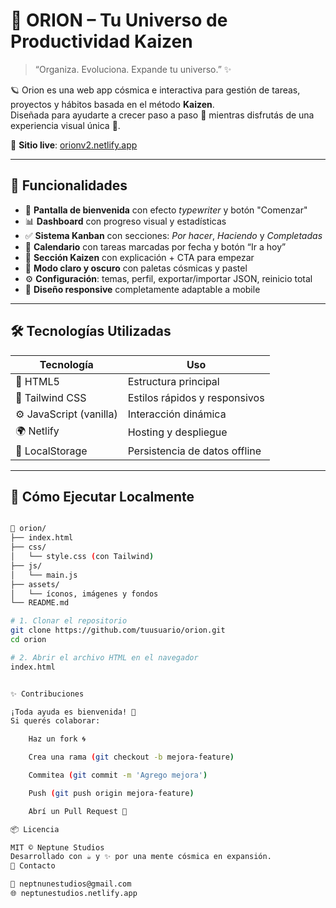 # 🌌 ORION – Tu Universo de Productividad Kaizen

> “Organiza. Evoluciona. Expande tu universo.” ✨

🪐 Orion es una web app cósmica e interactiva para gestión de tareas, proyectos y hábitos basada en el método **Kaizen**.  
Diseñada para ayudarte a crecer paso a paso 🚀 mientras disfrutás de una experiencia visual única 💫.

📍 **Sitio live**: [orionv2.netlify.app](https://orionv2.netlify.app/)

---

## 🧩 Funcionalidades

- 🎉 **Pantalla de bienvenida** con efecto *typewriter* y botón "Comenzar"
- 📊 **Dashboard** con progreso visual y estadísticas
- ✅ **Sistema Kanban** con secciones: *Por hacer*, *Haciendo* y *Completadas*
- 📅 **Calendario** con tareas marcadas por fecha y botón “Ir a hoy”
- 🧘 **Sección Kaizen** con explicación + CTA para empezar
- 🎨 **Modo claro y oscuro** con paletas cósmicas y pastel
- ⚙️ **Configuración**: temas, perfil, exportar/importar JSON, reinicio total
- 📱 **Diseño responsive** completamente adaptable a mobile

---

## 🛠️ Tecnologías Utilizadas

| Tecnología | Uso |
|------------|-----|
| 🧬 HTML5    | Estructura principal |
| 🎨 Tailwind CSS | Estilos rápidos y responsivos |
| ⚙️ JavaScript (vanilla) | Interacción dinámica |
| 🌍 Netlify | Hosting y despliegue |
| 💾 LocalStorage | Persistencia de datos offline |

---

## 🚀 Cómo Ejecutar Localmente

```bash

📁 orion/
├── index.html
├── css/
│   └── style.css (con Tailwind)
├── js/
│   └── main.js
├── assets/
│   └── íconos, imágenes y fondos
└── README.md

# 1. Clonar el repositorio
git clone https://github.com/tuusuario/orion.git
cd orion

# 2. Abrir el archivo HTML en el navegador
index.html


✨ Contribuciones

¡Toda ayuda es bienvenida! 🤝
Si querés colaborar:

    Haz un fork 🌀

    Crea una rama (git checkout -b mejora-feature)

    Commitea (git commit -m 'Agrego mejora')

    Push (git push origin mejora-feature)

    Abrí un Pull Request 🚀

📦 Licencia

MIT © Neptune Studios
Desarrollado con ☕ y ✨ por una mente cósmica en expansión.
💬 Contacto

📧 neptnunestudios@gmail.com
🌐 neptunestudios.netlify.app



